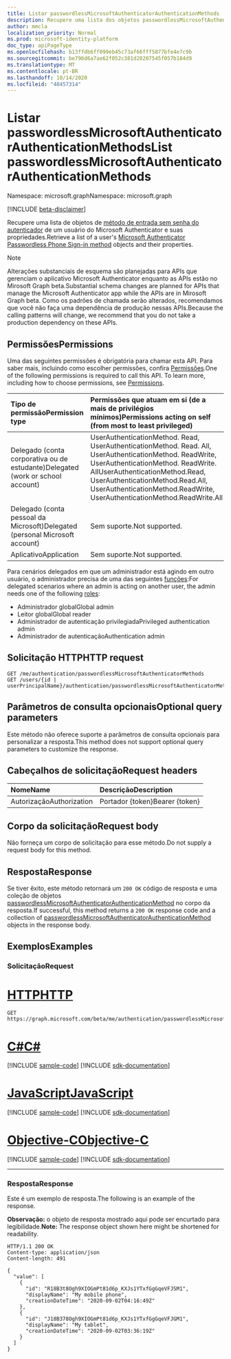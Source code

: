 ```yaml
---
title: Listar passwordlessMicrosoftAuthenticatorAuthenticationMethods
description: Recupere uma lista dos objetos passwordlessMicrosoftAuthenticatorAuthenticationMethod e suas propriedades.
author: mmcla
localization_priority: Normal
ms.prod: microsoft-identity-platform
doc_type: apiPageType
ms.openlocfilehash: b13ffdb6ff099eb45c73af66fff5877bfe4e7c9b
ms.sourcegitcommit: be796d6a7ae62f052c381d20207545f057b184d9
ms.translationtype: MT
ms.contentlocale: pt-BR
ms.lasthandoff: 10/14/2020
ms.locfileid: "48457314"
---
```

# <a name="list-passwordlessmicrosoftauthenticatorauthenticationmethods"></a><span data-ttu-id="e1694-103">Listar passwordlessMicrosoftAuthenticatorAuthenticationMethods</span><span class="sxs-lookup"><span data-stu-id="e1694-103">List passwordlessMicrosoftAuthenticatorAuthenticationMethods</span></span>
<span data-ttu-id="e1694-104">Namespace: microsoft.graph</span><span class="sxs-lookup"><span data-stu-id="e1694-104">Namespace: microsoft.graph</span></span>

[!INCLUDE [beta-disclaimer](../../includes/beta-disclaimer.md)]

<span data-ttu-id="e1694-105">Recupere uma lista de objetos de [método de entrada sem senha do autenticador](../resources/passwordlessmicrosoftauthenticatorauthenticationmethod.md) de um usuário do Microsoft Authenticator e suas propriedades.</span><span class="sxs-lookup"><span data-stu-id="e1694-105">Retrieve a list of a user's [Microsoft Authenticator Passwordless Phone Sign-in method](../resources/passwordlessmicrosoftauthenticatorauthenticationmethod.md) objects and their properties.</span></span>

> [!NOTE]
> <span data-ttu-id="e1694-106">Alterações substanciais de esquema são planejadas para APIs que gerenciam o aplicativo Microsoft Authenticator enquanto as APIs estão no Mirosoft Graph beta.</span><span class="sxs-lookup"><span data-stu-id="e1694-106">Substantial schema changes are planned for APIs that manage the Microsoft Authenticator app while the APIs are in Mirosoft Graph beta.</span></span> <span data-ttu-id="e1694-107">Como os padrões de chamada serão alterados, recomendamos que você não faça uma dependência de produção nessas APIs.</span><span class="sxs-lookup"><span data-stu-id="e1694-107">Because the calling patterns will change, we recommend that you do not take a production dependency on these APIs.</span></span>

## <a name="permissions"></a><span data-ttu-id="e1694-108">Permissões</span><span class="sxs-lookup"><span data-stu-id="e1694-108">Permissions</span></span>
<span data-ttu-id="e1694-p102">Uma das seguintes permissões é obrigatória para chamar esta API. Para saber mais, incluindo como escolher permissões, confira [Permissões](/graph/permissions-reference).</span><span class="sxs-lookup"><span data-stu-id="e1694-p102">One of the following permissions is required to call this API. To learn more, including how to choose permissions, see [Permissions](/graph/permissions-reference).</span></span>

|<span data-ttu-id="e1694-111">Tipo de permissão</span><span class="sxs-lookup"><span data-stu-id="e1694-111">Permission type</span></span>|<span data-ttu-id="e1694-112">Permissões que atuam em si (de a mais de privilégios mínimos)</span><span class="sxs-lookup"><span data-stu-id="e1694-112">Permissions acting on self (from most to least privileged)</span></span>|<span data-ttu-id="e1694-113">Permissões que atuam em outros (de menos para mais privilégios)</span><span class="sxs-lookup"><span data-stu-id="e1694-113">Permissions acting on others (from least to most privileged)</span></span>|
|:---|:---|:--|
|<span data-ttu-id="e1694-114">Delegado (conta corporativa ou de estudante)</span><span class="sxs-lookup"><span data-stu-id="e1694-114">Delegated (work or school account)</span></span>|<span data-ttu-id="e1694-115">UserAuthenticationMethod. Read, UserAuthenticationMethod. Read. All, UserAuthenticationMethod. ReadWrite, UserAuthenticationMethod. ReadWrite. All</span><span class="sxs-lookup"><span data-stu-id="e1694-115">UserAuthenticationMethod.Read, UserAuthenticationMethod.Read.All, UserAuthenticationMethod.ReadWrite, UserAuthenticationMethod.ReadWrite.All</span></span>|<span data-ttu-id="e1694-116">UserAuthenticationMethod. Read. All, UserAuthenticationMethod. ReadWrite. All</span><span class="sxs-lookup"><span data-stu-id="e1694-116">UserAuthenticationMethod.Read.All, UserAuthenticationMethod.ReadWrite.All</span></span>
|<span data-ttu-id="e1694-117">Delegado (conta pessoal da Microsoft)</span><span class="sxs-lookup"><span data-stu-id="e1694-117">Delegated (personal Microsoft account)</span></span>|<span data-ttu-id="e1694-118">Sem suporte.</span><span class="sxs-lookup"><span data-stu-id="e1694-118">Not supported.</span></span>|<span data-ttu-id="e1694-119">Sem suporte.</span><span class="sxs-lookup"><span data-stu-id="e1694-119">Not supported.</span></span>
|<span data-ttu-id="e1694-120">Aplicativo</span><span class="sxs-lookup"><span data-stu-id="e1694-120">Application</span></span>|<span data-ttu-id="e1694-121">Sem suporte.</span><span class="sxs-lookup"><span data-stu-id="e1694-121">Not supported.</span></span>|<span data-ttu-id="e1694-122">Sem suporte.</span><span class="sxs-lookup"><span data-stu-id="e1694-122">Not supported.</span></span>

<span data-ttu-id="e1694-123">Para cenários delegados em que um administrador está agindo em outro usuário, o administrador precisa de uma das seguintes [funções](/azure/active-directory/users-groups-roles/directory-assign-admin-roles#available-roles):</span><span class="sxs-lookup"><span data-stu-id="e1694-123">For delegated scenarios where an admin is acting on another user, the admin needs one of the following [roles](/azure/active-directory/users-groups-roles/directory-assign-admin-roles#available-roles):</span></span>

* <span data-ttu-id="e1694-124">Administrador global</span><span class="sxs-lookup"><span data-stu-id="e1694-124">Global admin</span></span>
* <span data-ttu-id="e1694-125">Leitor global</span><span class="sxs-lookup"><span data-stu-id="e1694-125">Global reader</span></span>
* <span data-ttu-id="e1694-126">Administrador de autenticação privilegiada</span><span class="sxs-lookup"><span data-stu-id="e1694-126">Privileged authentication admin</span></span>
* <span data-ttu-id="e1694-127">Administrador de autenticação</span><span class="sxs-lookup"><span data-stu-id="e1694-127">Authentication admin</span></span>

## <a name="http-request"></a><span data-ttu-id="e1694-128">Solicitação HTTP</span><span class="sxs-lookup"><span data-stu-id="e1694-128">HTTP request</span></span>

<!-- {
  "blockType": "ignored"
}
-->
``` http
GET /me/authentication/passwordlessMicrosoftAuthenticatorMethods
GET /users/{id | userPrincipalName}/authentication/passwordlessMicrosoftAuthenticatorMethods
```

## <a name="optional-query-parameters"></a><span data-ttu-id="e1694-129">Parâmetros de consulta opcionais</span><span class="sxs-lookup"><span data-stu-id="e1694-129">Optional query parameters</span></span>
<span data-ttu-id="e1694-130">Este método não oferece suporte a parâmetros de consulta opcionais para personalizar a resposta.</span><span class="sxs-lookup"><span data-stu-id="e1694-130">This method does not support optional query parameters to customize the response.</span></span>

## <a name="request-headers"></a><span data-ttu-id="e1694-131">Cabeçalhos de solicitação</span><span class="sxs-lookup"><span data-stu-id="e1694-131">Request headers</span></span>
|<span data-ttu-id="e1694-132">Nome</span><span class="sxs-lookup"><span data-stu-id="e1694-132">Name</span></span>|<span data-ttu-id="e1694-133">Descrição</span><span class="sxs-lookup"><span data-stu-id="e1694-133">Description</span></span>|
|:---|:---|
|<span data-ttu-id="e1694-134">Autorização</span><span class="sxs-lookup"><span data-stu-id="e1694-134">Authorization</span></span>|<span data-ttu-id="e1694-135">Portador {token}</span><span class="sxs-lookup"><span data-stu-id="e1694-135">Bearer {token}</span></span>|

## <a name="request-body"></a><span data-ttu-id="e1694-136">Corpo da solicitação</span><span class="sxs-lookup"><span data-stu-id="e1694-136">Request body</span></span>
<span data-ttu-id="e1694-137">Não forneça um corpo de solicitação para esse método.</span><span class="sxs-lookup"><span data-stu-id="e1694-137">Do not supply a request body for this method.</span></span>

## <a name="response"></a><span data-ttu-id="e1694-138">Resposta</span><span class="sxs-lookup"><span data-stu-id="e1694-138">Response</span></span>

<span data-ttu-id="e1694-139">Se tiver êxito, este método retornará um `200 OK` código de resposta e uma coleção de objetos [passwordlessMicrosoftAuthenticatorAuthenticationMethod](../resources/passwordlessmicrosoftauthenticatorauthenticationmethod.md) no corpo da resposta.</span><span class="sxs-lookup"><span data-stu-id="e1694-139">If successful, this method returns a `200 OK` response code and a collection of [passwordlessMicrosoftAuthenticatorAuthenticationMethod](../resources/passwordlessmicrosoftauthenticatorauthenticationmethod.md) objects in the response body.</span></span>

## <a name="examples"></a><span data-ttu-id="e1694-140">Exemplos</span><span class="sxs-lookup"><span data-stu-id="e1694-140">Examples</span></span>

### <a name="request"></a><span data-ttu-id="e1694-141">Solicitação</span><span class="sxs-lookup"><span data-stu-id="e1694-141">Request</span></span>

# <a name="http"></a>[<span data-ttu-id="e1694-142">HTTP</span><span class="sxs-lookup"><span data-stu-id="e1694-142">HTTP</span></span>](#tab/http)
<!-- {
  "blockType": "request",
  "name": "get_passwordlessmicrosoftauthenticatorauthenticationmethod"
}
-->
``` http
GET https://graph.microsoft.com/beta/me/authentication/passwordlessMicrosoftAuthenticatorMethods
```
# <a name="c"></a>[<span data-ttu-id="e1694-143">C#</span><span class="sxs-lookup"><span data-stu-id="e1694-143">C#</span></span>](#tab/csharp)
[!INCLUDE [sample-code](../includes/snippets/csharp/get-passwordlessmicrosoftauthenticatorauthenticationmethod-csharp-snippets.md)]
[!INCLUDE [sdk-documentation](../includes/snippets/snippets-sdk-documentation-link.md)]

# <a name="javascript"></a>[<span data-ttu-id="e1694-144">JavaScript</span><span class="sxs-lookup"><span data-stu-id="e1694-144">JavaScript</span></span>](#tab/javascript)
[!INCLUDE [sample-code](../includes/snippets/javascript/get-passwordlessmicrosoftauthenticatorauthenticationmethod-javascript-snippets.md)]
[!INCLUDE [sdk-documentation](../includes/snippets/snippets-sdk-documentation-link.md)]

# <a name="objective-c"></a>[<span data-ttu-id="e1694-145">Objective-C</span><span class="sxs-lookup"><span data-stu-id="e1694-145">Objective-C</span></span>](#tab/objc)
[!INCLUDE [sample-code](../includes/snippets/objc/get-passwordlessmicrosoftauthenticatorauthenticationmethod-objc-snippets.md)]
[!INCLUDE [sdk-documentation](../includes/snippets/snippets-sdk-documentation-link.md)]

---



### <a name="response"></a><span data-ttu-id="e1694-146">Resposta</span><span class="sxs-lookup"><span data-stu-id="e1694-146">Response</span></span>
<span data-ttu-id="e1694-147">Este é um exemplo de resposta.</span><span class="sxs-lookup"><span data-stu-id="e1694-147">The following is an example of the response.</span></span>

<span data-ttu-id="e1694-148">**Observação:** o objeto de resposta mostrado aqui pode ser encurtado para legibilidade.</span><span class="sxs-lookup"><span data-stu-id="e1694-148">**Note:** The response object shown here might be shortened for readability.</span></span>
<!-- {
  "blockType": "response",
  "truncated": true,
  "@odata.type": "Collection(microsoft.graph.passwordlessMicrosoftAuthenticatorAuthenticationMethod)"
}
-->
``` http
HTTP/1.1 200 OK
Content-type: application/json
Content-length: 491

{
  "value": [
    {
      "id": "R18B3t8Ogh9XIOGmPt81d6p_KXJs1YTxfGgGqeVFJSM1",
      "displayName": "My mobile phone",
      "creationDateTime": "2020-09-02T04:16:49Z"
    },
    {
      "id": "J18B378Ogh9XIOGmPt81d6p_KXJs1YTxfGgGqeVFJGM1",
      "displayName": "My tablet",
      "creationDateTime": "2020-09-02T03:36:19Z"
    }
  ]
}
```

